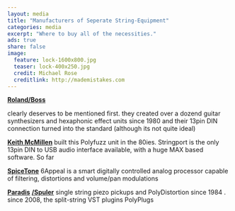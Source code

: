 ```yaml
---
layout: media
title: "Manufacturers of Seperate String-Equipment"
categories: media
excerpt: "Where to buy all of the necessities."
ads: true
share: false
image:
  feature: lock-1600x800.jpg
  teaser: lock-400x250.jpg
  credit: Michael Rose
  creditlink: http://mademistakes.com
---
```


<a href="http://www.roland.com/"><b>Roland/Boss </b></a>

clearly deserves to be mentioned first. they created over a dozend guitar synthesizers and hexaphonic effect units since 1980 and their 13pin DIN connection turned into the standard (although its not quite ideal)

<a href="http://www.keithmcmillen.com/"><b>Keith McMillen</b></a>
built this Polyfuzz unit in the 80ies. Stringport is the only 13pin DIN to USB audio interface available, with a huge MAX based software. So far

<a href="http://www.spicetone.com/"><b>SpiceTone</b></a>
6Appeal is a smart digitally controlled analog processor capable of filtering, distortions and volume/pan modulations

<a href="http://paradis-guitars.com/"><b>Paradis</b></a> <a href="http://www.rolfspuler.com/site/"><b>/Spuler</b></a>
single string piezo pickups and PolyDistortion since 1984 . since 2008, the split-string VST plugins PolyPlugs
